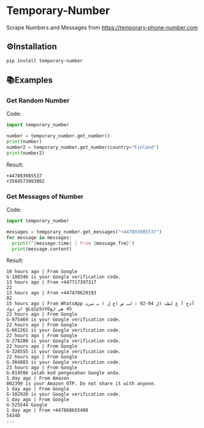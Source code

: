 # Temporary-Number
Scrape Numbers and Messages from https://temporary-phone-number.com
## ⚙️Installation
```
pip install temporary-number
```
## 📚Examples
### Get Random Number
Code:
```py
import temporary_number

number = temporary_number.get_number()
print(number)
number2 = temporary_number.get_number(country="Finland")
print(number2)
```
Result:
```
+447893985537
+3584573983862
```
### Get Messages of Number
Code:
```py
import temporary_number

messages = temporary_number.get_messages("+447893985537")
for message in messages:
  print(f"{message.time} | From {message.frm}")
  print(message.content)
```
Result:
```
10 hours ago | From Google
G-188346 is your Google verification code.
13 hours ago | From +447717397317
22
13 hours ago | From +447470629193
02
15 hours ago | From WhatsApp ‎‫أدح أ ع لطت ال 94-92 : لب ص اخ ل ا ب سرت او دوك‬‎ ‎‫45 هي لعgLq1p5sV6‬‎
22 hours ago | From Google
G-975469 is your Google verification code.
22 hours ago | From Google
G-661261 is your Google verification code.
22 hours ago | From Google
G-278280 is your Google verification code.
22 hours ago | From Google
G-326555 is your Google verification code.
22 hours ago | From Google
G-384883 is your Google verification code.
23 hours ago | From Google
G-014594 ialah kod pengesahan Google anda.
1 day ago | From Amazon
002399 is your Amazon OTP. Do not share it with anyone.
1 day ago | From Google
G-102920 is your Google verification code.
1 day ago | From Google
G-525544 Google
1 day ago | From +447868655400
54340
...
```
